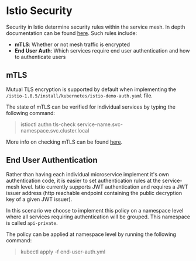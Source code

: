 # Istio Security
Security in Istio determine security rules within the service mesh. In depth documentation can be found [here](https://istio.io/docs/tasks/security/). Such rules include:
* **mTLS**: Whether or not mesh traffic is encrypted
* **End User Auth**: Which services require end user authentication and how to authenticate users

## mTLS
Mutual TLS encryption is supported by default when implementing the `/istio-1.0.5/install/kubernetes/istio-demo-auth.yaml` file.

The state of mTLS can be verified for individual services by typing the following command:
> istioctl authn tls-check service-name.svc-namespace.svc.cluster.local 

More info on checking mTLS can be found [here](https://istio.io/docs/tasks/security/mutual-tls/#verify-mutual-tls-configuration).

## End User Authentication
Rather than having each individual microservice implement it's own authentication code, it is easier to set authentication rules at the service-mesh level. Istio currently supports JWT authentication and requires a JWT issuer address (http reachable endpoint containing the public decryption key of a given JWT issuer). 

In this scenario we choose to implement this policy on a namespace level where all services requiring authentication will be grouped. This namespace is called `api-private`.

The policy can be applied at namespace level by running the following command:
> kubectl apply -f end-user-auth.yml
